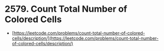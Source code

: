 # 2579. Count Total Number of Colored Cells

- [https://leetcode.com/problems/count-total-number-of-colored-cells/description/](https://leetcode.com/problems/count-total-number-of-colored-cells/description/)
